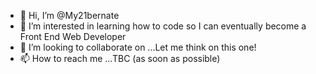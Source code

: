 - 👋 Hi, I’m @My21bernate
- 👀 I’m interested in learning how to code so I can eventually become a Front End Web Developer
- 💞️ I’m looking to collaborate on ...Let me think on this one!
- 📫 How to reach me ...TBC (as soon as possible)

<!---
My21bernate/My21bernate is a ✨ special ✨ repository because its `README.md` (this file) appears on your GitHub profile.
You can click the Preview link to take a look at your changes.
--->
